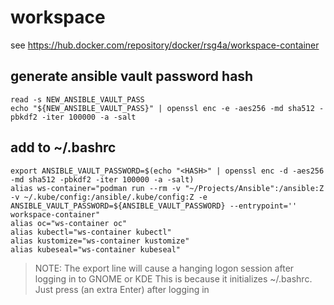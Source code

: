 # workspace

see https://hub.docker.com/repository/docker/rsg4a/workspace-container

## generate ansible vault password hash
```
read -s NEW_ANSIBLE_VAULT_PASS
echo "${NEW_ANSIBLE_VAULT_PASS}" | openssl enc -e -aes256 -md sha512 -pbkdf2 -iter 100000 -a -salt
```

## add to ~/.bashrc
```
export ANSIBLE_VAULT_PASSWORD=$(echo "<HASH>" | openssl enc -d -aes256 -md sha512 -pbkdf2 -iter 100000 -a -salt)
alias ws-container="podman run --rm -v "~/Projects/Ansible":/ansible:Z -v ~/.kube/config:/ansible/.kube/config:Z -e ANSIBLE_VAULT_PASSWORD=${ANSIBLE_VAULT_PASSWORD} --entrypoint='' workspace-container"
alias oc="ws-container oc"
alias kubectl="ws-container kubectl"
alias kustomize="ws-container kustomize"
alias kubeseal="ws-container kubeseal"
```
> NOTE: The export line will cause a hanging logon session after logging in to GNOME or KDE
>       This is because it initializes ~/.bashrc. Just press (an extra Enter) after logging in
